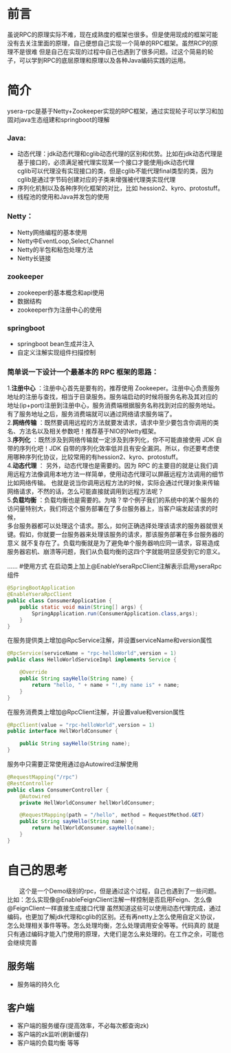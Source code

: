 # 前言
虽说RPC的原理实际不难，现在成熟度的框架也很多。但是使用现成的框架可能没有去关注里面的原理，自己便想自己实现一个简单的RPC框架。虽然RCP的原理不是很难
但是自己在实现的过程中自己也遇到了很多问题。过这个简易的轮子，可以学到RPC的底层原理和原理以及各种Java编码实践的运用。

# 简介
ysera-rpc是基于Netty+Zookeeper实现的RPC框架，通过实现轮子可以学习和加固对java生态组建和springboot的理解

### Java:
- 动态代理：jdk动态代理和cglib动态代理的区别和优势。比如在jdk动态代理是基于接口的，必须满足被代理实现某一个接口才能使用jdk动态代理    
    cglib可以代理没有实现接口的类，但是cglib不能代理final类型的类，因为cglib是通过字节码创建对应的子类来增强被代理类实现代理
- 序列化机制以及各种序列化框架的对比，比如 hession2、kyro、protostuff。
- 线程池的使用和Java并发包的使用

### Netty：
- Netty网络编程的基本使用
- Netty中EventLoop,Select,Channel
- Netty的半包和粘包处理方法
- Netty长链接

### zookeeper
- zookeeper的基本概念和api使用
- 数据结构
- zookeeper作为注册中心的使用

### springboot
- springboot bean生成并注入
- 自定义注解实现组件扫描控制


### 简单说一下设计一个最基本的 RPC 框架的思路：

1.**注册中心** ：注册中心首先是要有的，推荐使用 Zookeeper。注册中心负责服务地址的注册与查找，相当于目录服务。服务端启动的时候将服务名称及其对应的
地址(ip+port)注册到注册中心，服务消费端根据服务名称找到对应的服务地址。有了服务地址之后，服务消费端就可以通过网络请求服务端了。    
2.**网络传输** ：既然要调用远程的方法就要发请求，请求中至少要包含你调用的类名、方法名以及相关参数吧！推荐基于NIO的Netty框架。    
3.**序列化** ：既然涉及到网络传输就一定涉及到序列化，你不可能直接使用 JDK 自带的序列化吧！JDK 自带的序列化效率低并且有安全漏洞。所以，你还要考虑使用哪种序列化协议，比较常用的有hession2、kyro、protostuff。        
4.**动态代理** ： 另外，动态代理也是需要的。因为 RPC 的主要目的就是让我们调用远程方法像调用本地方法一样简单，使用动态代理可以屏蔽远程方法调用的细节比如网络传输。
也就是说当你调用远程方法的时候，实际会通过代理对象来传输网络请求，不然的话，怎么可能直接就调用到远程方法呢？    
5.**负载均衡** ：负载均衡也是需要的。为啥？举个例子我们的系统中的某个服务的访问量特别大，我们将这个服务部署在了多台服务器上，当客户端发起请求的时候，    
多台服务器都可以处理这个请求。那么，如何正确选择处理该请求的服务器就很关键。假如，你就要一台服务器来处理该服务的请求，那该服务部署在多台服务器的意义
就不复存在了。负载均衡就是为了避免单个服务器响应同一请求，容易造成服务器宕机、崩溃等问题，我们从负载均衡的这四个字就能明显感受到它的意义。    

......
#使用方式
在启动类上加上@EnableYseraRpcClient注解表示启用yseraRpc组件    
```java
@SpringBootApplication    
@EnableYseraRpcClient    
public class ConsumerApplication {    
    public static void main(String[] args) {    
        SpringApplication.run(ConsumerApplication.class,args);    
    }    
} 
```
在服务提供类上增加@RpcService注解，并设置serviceName和version属性
```java
@RpcService(serviceName = "rpc-helloWorld",version = 1)
public class HelloWorldServiceImpl implements Service {

    @Override
    public String sayHello(String name) {
        return "hello, " + name + "!,my name is" + name;
    }
}
```
在服务消费类上增加@RpcClient注解，并设置value和version属性
```java
@RpcClient(value = "rpc-helloWorld",version = 1)
public interface HellWorldConsumer {

    public String sayHello(String name);
}
```
服务中只需要正常使用通过@Autowired注解使用
```java
@RequestMapping("/rpc")
@RestController
public class ConsumerController {
    @Autowired
    private HellWorldConsumer hellWorldConsumer;

    @RequestMapping(path = "/hello", method = RequestMethod.GET)
    public String sayHello(String name) {
        return hellWorldConsumer.sayHello(name);
    }
}
```
# 自己的思考
&emsp;&emsp;这个是一个Demo级别的rpc，但是通过这个过程，自己也遇到了一些问题。比如：怎么实现像@EnableFeignClient注解一样控制是否启用Feign、怎么像@FeignClient一样直接生成接口代理
虽然知道这些可以使用动态代理完成，通过编码，也更加了解jdk代理和cglib的区别。还有再netty上怎么使用自定义协议，怎么处理相关事件等等。怎么处理均衡，怎么处理调用安全等等。代码真的
就是只有通过编码才能入门使用的原理，大佬们是怎么来处理的。在工作之余，可能也会继续完善
## 服务端
- 服务端的持久化

## 客户端
- 客户端的服务缓存(提高效率，不必每次都查询zk)
- 客户端的zk监听(刷新缓存)
- 客户端的负载均衡
等等